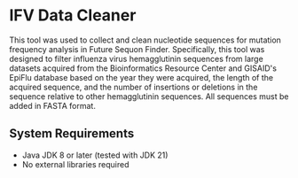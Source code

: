 # IFV Data Cleaner

This tool was used to collect and clean nucleotide sequences for mutation frequency analysis
in Future Sequon Finder. Specifically, this tool was designed to filter influenza virus hemagglutinin sequences from large 
datasets acquired from the Bioinformatics Resource Center and GISAID's EpiFlu database based on the year they were
acquired, the length of the acquired sequence, and the number of insertions or deletions in the sequence relative to other hemagglutinin sequences.
All sequences must be added in FASTA format. 

## System Requirements

- Java JDK 8 or later (tested with JDK 21)
- No external libraries required

